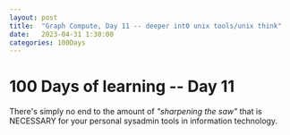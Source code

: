 ```yaml
---
layout: post
title:  "Graph Compute, Day 11 -- deeper int0 unix tools/unix think"
date:   2023-04-31 1:30:00
categories: 100Days
---
```



# 100 Days of learning -- Day 11

There's simply no end to the amount of *"sharpening the saw"* that is NECESSARY for your personal sysadmin tools in information technology.